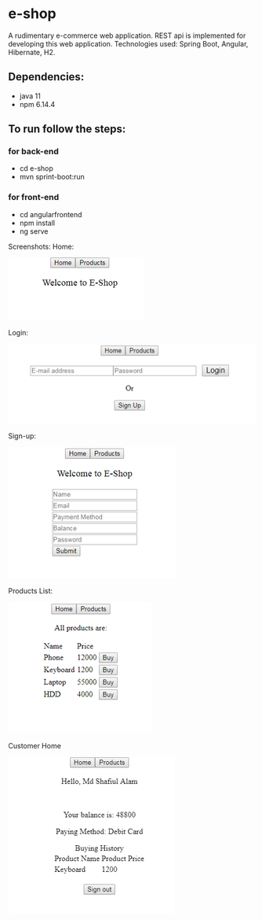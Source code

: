 # e-shop
A rudimentary e-commerce web application.
REST api is implemented for developing this web application.
Technologies used: Spring Boot, Angular, Hibernate, H2.

## Dependencies:
- java 11
- npm 6.14.4

## To run follow the steps:

### for back-end
- cd e-shop
- mvn sprint-boot:run

### for front-end
- cd angularfrontend
- npm install
- ng serve





Screenshots:
Home:

![Home](screenshots/home.PNG)

Login:

![Home-Login](screenshots/home-login.PNG)

Sign-up:

![Sign-Up form](screenshots/signup.PNG)

Products List:

![Products](screenshots/products.PNG)

Customer Home

![Customer home buying history](screenshots/home-customer-buying-history.PNG)
